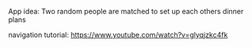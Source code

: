 App idea:
Two random people are matched to set up each others dinner plans

navigation tutorial: https://www.youtube.com/watch?v=glyqjzkc4fk